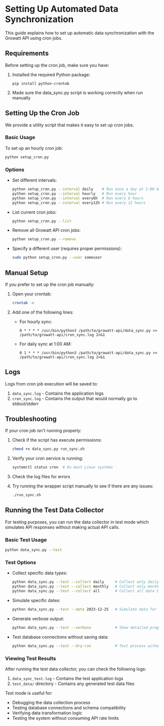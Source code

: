 # Setting Up Automated Data Synchronization

This guide explains how to set up automatic data synchronization with the Growatt API using cron jobs.

## Requirements

Before setting up the cron job, make sure you have:

1. Installed the required Python package:

   ```
   pip install python-crontab
   ```

2. Made sure the data_sync.py script is working correctly when run manually

## Setting Up the Cron Job

We provide a utility script that makes it easy to set up cron jobs.

### Basic Usage

To set up an hourly cron job:

```bash
python setup_cron.py
```

### Options

- Set different intervals:

  ```bash
  python setup_cron.py --interval daily    # Run once a day at 1:00 AM
  python setup_cron.py --interval hourly   # Run every hour
  python setup_cron.py --interval every6h  # Run every 6 hours
  python setup_cron.py --interval every12h # Run every 12 hours
  ```

- List current cron jobs:

  ```bash
  python setup_cron.py --list
  ```

- Remove all Growatt API cron jobs:

  ```bash
  python setup_cron.py --remove
  ```

- Specify a different user (requires proper permissions):
  ```bash
  sudo python setup_cron.py --user someuser
  ```

## Manual Setup

If you prefer to set up the cron job manually:

1. Open your crontab:

   ```bash
   crontab -e
   ```

2. Add one of the following lines:

   - For hourly sync:

     ```
     0 * * * * /usr/bin/python3 /path/to/growatt-api/data_sync.py >> /path/to/growatt-api/cron_sync.log 2>&1
     ```

   - For daily sync at 1:00 AM:
     ```
     0 1 * * * /usr/bin/python3 /path/to/growatt-api/data_sync.py >> /path/to/growatt-api/cron_sync.log 2>&1
     ```

## Logs

Logs from cron job execution will be saved to:

1. `data_sync.log` - Contains the application logs
2. `cron_sync.log` - Contains the output that would normally go to stdout/stderr

## Troubleshooting

If your cron job isn't running properly:

1. Check if the script has execute permissions:

   ```bash
   chmod +x data_sync.py run_sync.sh
   ```

2. Verify your cron service is running:

   ```bash
   systemctl status cron  # On most Linux systems
   ```

3. Check the log files for errors

4. Try running the wrapper script manually to see if there are any issues:
   ```bash
   ./run_sync.sh
   ```

## Running the Test Data Collector

For testing purposes, you can run the data collector in test mode which simulates API responses without making actual API calls.

### Basic Test Usage

```bash
python data_sync.py --test
```

### Test Options

- Collect specific data types:

  ```bash
  python data_sync.py --test --collect daily     # Collect only daily data
  python data_sync.py --test --collect monthly   # Collect only monthly data
  python data_sync.py --test --collect all       # Collect all data types (default)
  ```

- Simulate specific dates:

  ```bash
  python data_sync.py --test --date 2023-12-25   # Simulate data for a specific date
  ```

- Generate verbose output:

  ```bash
  python data_sync.py --test --verbose           # Show detailed progress and data
  ```

- Test database connections without saving data:
  ```bash
  python data_sync.py --test --dry-run           # Test process without saving data
  ```

### Viewing Test Results

After running the test data collector, you can check the following logs:

1. `data_sync_test.log` - Contains the test application logs
2. `test_data/` directory - Contains any generated test data files

Test mode is useful for:

- Debugging the data collection process
- Testing database connections and schema compatibility
- Verifying data transformation logic
- Testing the system without consuming API rate limits
